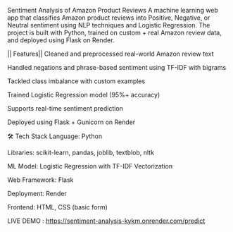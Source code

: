 Sentiment Analysis of Amazon Product Reviews
A machine learning web app that classifies Amazon product reviews into Positive, Negative, or Neutral sentiment using NLP techniques and Logistic Regression. The project is built with Python, trained on custom + real Amazon review data, and deployed using Flask on Render.

|| Features||
Cleaned and preprocessed real-world Amazon review text

Handled negations and phrase-based sentiment using TF-IDF with bigrams

Tackled class imbalance with custom examples

Trained Logistic Regression model (95%+ accuracy)

Supports real-time sentiment prediction

Deployed using Flask + Gunicorn on Render

🛠️ Tech Stack
Language: Python

Libraries: scikit-learn, pandas, joblib, textblob, nltk


ML Model: Logistic Regression with TF-IDF Vectorization

Web Framework: Flask

Deployment: Render

Frontend: HTML, CSS (basic form)


LIVE DEMO : https://sentiment-analysis-kykm.onrender.com/predict
